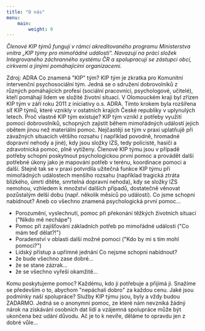 ```yaml
---
title: "O nás"
menu:
    main:
        weight: 0
---
```


*Členové KIP týmů fungují v rámci akreditovaného programu Ministerstva vnitra „KIP týmy pro mimořádné události“. Navazují
na práci složek Integrovaného záchranného systému ČR a spolupracují se zástupci obcí, církvemi a jinými pomáhajícími
organizacemi.*

Zdroj: ADRA Co znamená "KIP" tým? KIP tým je zkratka pro Komunitní intervenční psychosociální tým. Jedná se o sdružení
dobrovolníků z různých pomáhajících profesí (sociální pracovníci, psychologové, učitelé), kteří pomáhají lidem ve
složité životní situaci. V Olomouckém kraji byl zřízen KIP tým v září roku 2011 z iniciativy o.s. ADRA. Tímto krokem
byla rozšířena síť KIP týmů, které vznikly v ostatních krajích České republiky v uplynulých letech. Proč vlastně KIP tým
existuje? KIP tým vznikl z potřeby využití pomoci dobrovolníků, schopných zajistit během mimořádných událostí jejich
obětem jinou než materiální pomoc. Nejčastěji se tým v praxi uplatňujě při závažných situacích většího rozsahu (
například povodně, hromadné dopravní nehody a jiné), kdy jsou složky IZS, tedy policisté, hasiči a zdravotnická pomoc,
plně vytíženy. Členové KIP týmu jsou v případě potřeby schopni poskytnout psychologickou první pomoc a provádět další
potřebné úkony jako je mapování potřeb v terénu, koordinace pomoci a další. Stejně tak se v praxi potvrdila užitečná
funkce KIP týmu při mimořádných událostech menšího rozsahu (například tragická ztráta blízkého, úmrtí dítěte, smrtelná
dopravní nehoda), kdy se složky IZS nemohou, vzhledem k množství dalších případů, dostatečně věnovat pozůstalým delší
dobu (např. několik měsíců po události). Co jsme schopni nabídnout? Aneb co všechno znamená psychologická první pomoc…

- Porozumění, vyslechnutí, pomoc při překonání těžkých životních situací ("Nikdo mě nechápe")
- Pomoc při zajišťování základních potřeb po mimořádné události ("Co mám teď dělat?!")
- Poradenství v oblasti další možné pomoci ("Kdo by mi s tím mohl pomoci?")
- Lidský přístup a upřímné jednání Co nejsme schopni nabídnout?
- že bude všechno zase dobré…
- že se stane zázrak…
- že se všechno vyřeší okamžitě…

Komu poskytujeme pomoc? Každému, kdo ji potřebuje a přijímá ji. Snažíme se především o to, abychom "nepáchali dobro" za
každou cenu. Jaké jsou podmínky naší spolupráce? Služby KIP týmu jsou, byly a vždy budou ZADARMO. Jedná se o anonymní
pomoc, ze které nám nevzniká žádný nárok na získávání osobních dat lidí a vzájemná spolupráce může být ukončena bez
udání důvodu. Ač je to k nevíře, děláme to opravdu jen z dobré vůle…
